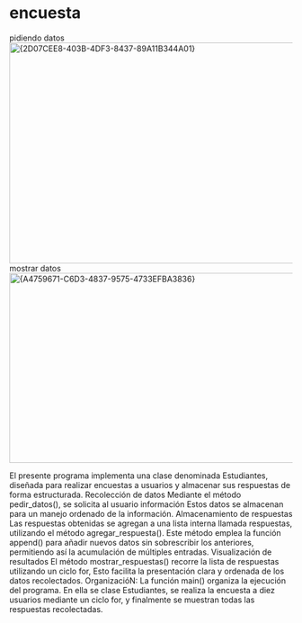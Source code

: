 # encuesta
pidiendo datos
<img width="554" height="393" alt="{2D07CEE8-403B-4DF3-8437-89A11B344A01}" src="https://github.com/user-attachments/assets/9096ec74-27a9-494c-939b-8d862589b358" />
mostrar datos
<img width="672" height="338" alt="{A4759671-C6D3-4837-9575-4733EFBA3836}" src="https://github.com/user-attachments/assets/b6b3e78a-4b7b-47bb-a4df-d592547a8842" />

El presente programa implementa una clase denominada Estudiantes, diseñada para realizar encuestas a usuarios y almacenar sus respuestas de forma estructurada.
 Recolección de datos
Mediante el método pedir_datos(), se solicita al usuario información Estos datos se almacenan para un manejo ordenado de la información.
 Almacenamiento de respuestas
Las respuestas obtenidas se agregan a una lista interna llamada respuestas, utilizando el método agregar_respuesta(). Este método emplea la función append() para añadir nuevos datos sin sobrescribir los anteriores, permitiendo así la acumulación de múltiples entradas.
 Visualización de resultados
El método mostrar_respuestas() recorre la lista de respuestas utilizando un ciclo for, Esto facilita la presentación clara y ordenada de los datos recolectados.
 OrganizacióN:
La función main() organiza la ejecución del programa. En ella se clase Estudiantes, se realiza la encuesta a diez usuarios mediante un ciclo for, y finalmente se muestran todas las respuestas recolectadas.
